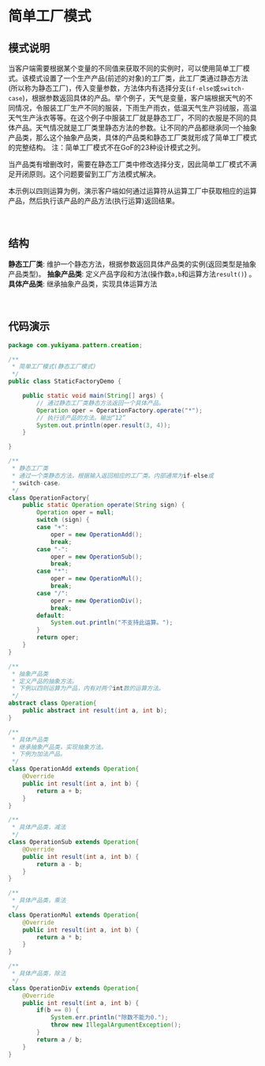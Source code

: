 # 简单工厂模式

## 模式说明

当客户端需要根据某个变量的不同值来获取不同的实例时，可以使用简单工厂模式。该模式设置了一个生产产品(前述的对象)的工厂类，此工厂类通过静态方法(所以称为静态工厂)，传入变量参数，方法体内有选择分支(`if-else`或`switch-case`)，根据参数返回具体的产品。举个例子，天气是变量，客户端根据天气的不同情况，令服装工厂生产不同的服装，下雨生产雨衣，低温天气生产羽绒服，高温天气生产泳衣等等。在这个例子中服装工厂就是静态工厂，不同的衣服是不同的具体产品。天气情况就是工厂类里静态方法的参数。让不同的产品都继承同一个抽象产品类，那么这个抽象产品类，具体的产品类和静态工厂类就形成了简单工厂模式的完整结构。
注：简单工厂模式不在GoF的23种设计模式之列。

当产品类有增删改时，需要在静态工厂类中修改选择分支，因此简单工厂模式不满足开闭原则。这个问题要留到工厂方法模式解决。

本示例以四则运算为例，演示客户端如何通过运算符从运算工厂中获取相应的运算产品，然后执行该产品的产品方法(执行运算)返回结果。

<br />

## 结构
**静态工厂类**: 维护一个静态方法，根据参数返回具体产品类的实例(返回类型是抽象产品类型)。
**抽象产品类**: 定义产品字段和方法(操作数`a,b`和运算方法`result()`) 。
**具体产品类**: 继承抽象产品类，实现具体运算方法

<br />

## 代码演示
```java
package com.yukiyama.pattern.creation;

/**
 * 简单工厂模式(静态工厂模式)
 */
public class StaticFactoryDemo {

    public static void main(String[] args) {
        // 通过静态工厂类静态方法返回一个具体产品。
        Operation oper = OperationFactory.operate("*");
        // 执行该产品的方法。输出“12”
        System.out.println(oper.result(3, 4));
    }

}

/**
 * 静态工厂类
 * 通过一个类静态方法，根据输入返回相应的工厂类。内部通常为if-else或
 * switch-case。
 */
class OperationFactory{
    public static Operation operate(String sign) {
        Operation oper = null;
        switch (sign) {
        case "+":
            oper = new OperationAdd();
            break;
        case "-":
            oper = new OperationSub();
            break;
        case "*":
            oper = new OperationMul();
            break;
        case "/":
            oper = new OperationDiv();
            break;
        default:
            System.out.println("不支持此运算。");
        }
        return oper;
    }
}

/**
 * 抽象产品类
 * 定义产品的抽象方法。
 * 下例以四则运算为产品，内有对两个int数的运算方法。
 */
abstract class Operation{
    public abstract int result(int a, int b);
}

/**
 * 具体产品类
 * 继承抽象产品类，实现抽象方法。
 * 下例为加法产品。
 */
class OperationAdd extends Operation{
    @Override
    public int result(int a, int b) {
        return a + b;
    }
}

/**
 * 具体产品类，减法
 */
class OperationSub extends Operation{
    @Override
    public int result(int a, int b) {
        return a - b;
    }
}

/**
 * 具体产品类，乘法
 */
class OperationMul extends Operation{
    @Override
    public int result(int a, int b) {
        return a * b;
    }
}

/**
 * 具体产品类，除法
 */
class OperationDiv extends Operation{
    @Override
    public int result(int a, int b) {
        if(b == 0) {
            System.err.println("除数不能为0.");
            throw new IllegalArgumentException();
        }
        return a / b;
    }
}
```
